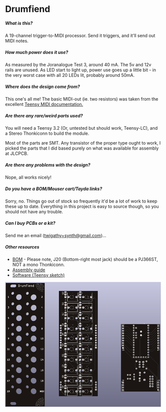 # Drumfiend

##### What is this?

A 19-channel trigger-to-MIDI processor. Send it triggers, and it'll send out MIDI notes.

##### How much power does it use?

As measured by the Joranalogue Test 3, around 40 mA. The 5v and 12v rails are unused. As LED start to light up, power use goes up a little bit - in the very worst case with all 20 LEDs lit, probably around 50mA.

##### Where does the design come from?

This one's all me! The basic MIDI-out (ie. two resistors) was taken from the excellent [Teensy MIDI documentation.](https://www.pjrc.com/teensy/td_libs_MIDI.html)

##### Are there any rare/weird parts used?

You will need a Teensy 3.2 (Or, untested but should work, Teensy-LC), and a Stereo Thonkiconn to build the module.

Most of the parts are SMT. Any transistor of the proper type ought to work, I picked the parts that I did based purely on what was available for assembly at JLCPCB.

##### Are there any problems with the design?

Nope, all works nicely!

##### Do you have a BOM/Mouser cart/Tayda links?

Sorry, no. Things go out of stock so frequently it'd be a lot of work to keep these up to date. Everything in this project is easy to source though, so you should not have any trouble.

##### Can I buy PCBs or a kit?

Send me an email (twigathy+synth@gmail.com)...

##### Other resources

- [BOM](bom/ibom.html) - Please note, J20 (Bottom-right most jack) should be a PJ366ST, NOT a mono Thonkiconn.
- [Assembly guide](ASSEMBLY.md)
- [Software (Teensy sketch)](drumfiend.ino)

![drumfiend](images/drumfiend.png)

